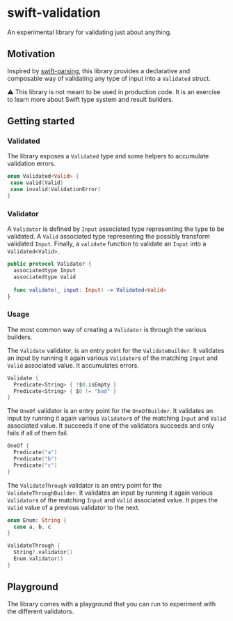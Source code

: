 # swift-validation

An experimental library for validating just about anything.

## Motivation

Inspired by [swift-parsing](https://github.com/pointfreeco/swift-parsing), this library provides a declarative and composable way of validating any type of input into a `Validated` struct.

:warning: This library is not meant to be used in production code. It is an exercise to learn more about Swift type system and result builders.   

## Getting started

### Validated

The library exposes a `Validated` type and some helpers to accumulate validation errors. 

```swift
enum Validated<Valid> {
 case valid(Valid)
 case invalid(ValidationError)
}
```

### Validator

A `Validator` is defined by `Input` associated type representing the type to be validated. A `Valid` associated type representing the possibly transform validated `Input`. Finally, a `validate` function to validate an `Input` into a `Validated<Valid>`. 

```swift
public protocol Validator {
  associatedtype Input
  associatedtype Valid
  
  func validate(_ input: Input) -> Validated<Valid>
}
```

### Usage

The most common way of creating a `Validator` is through the various builders.

The `Validate` validator, is an entry point for the `ValidateBuilder`. It validates an input by running it again various `Validator`s of the matching `Input` and `Valid` associated value. It accumulates errors.

```swift
Validate {
  Predicate<String> { !$0.isEmpty }
  Predicate<String> { $0 != "bad" }
}
```

The `OneOf` validator is an entry point for the `OneOfBuilder`. It validates an input by running it again various `Validator`s of the matching `Input` and `Valid` associated value. It succeeds if one of the validators succeeds and only fails if all of them fail.

```swift
OneOf {
  Predicate("a")
  Predicate("b")
  Predicate("c")
}
```

The `ValidateThrough` validator is an entry point for the `ValidateThroughBuilder`. It validates an input by running it again various `Validator`s of the matching `Input` and `Valid` associated value. It pipes the `Valid` value of a previous validator to the next. 

```swift
enum Enum: String {
  case a, b, c
}

ValidateThrough {
  String?.validator()
  Enum.validator()
}
```

## Playground

The library comes with a playground that you can run to experiment with the different validators.
